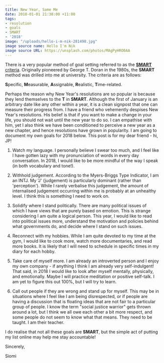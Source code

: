 ```yaml
---
title: New Year, Same Me
date: 2018-01-01 21:38:00 +11:00
tags:
- resolution
- goals
- SMART
- '2018'
image: "/uploads/hello-i-m-nik-281498.jpg"
image source name: Hello I'm Nik
image source URL: https://unsplash.com/photos/MAgPyHRO0AA
---
```


There is a very popular method of goal setting referred to as the **[SMART](https://www.projectsmart.co.uk/smart-goals.php)**[ criteria](https://www.projectsmart.co.uk/smart-goals.php). Originally pioneered by George T. Doran in the 1980s, the **SMART** method was drilled into me at university. The criteria are as follows:

**S**pecific, **M**easurable, **A**ssignable, **R**ealistic, **T**ime-related.

Perhaps the reason why New Year's resolutions are so popular is because they lend themselves to the **T** in **SMART**. Although the first of January is an arbitrary date like any other within a year, it is a clean signpost that one can measure their progress from. I have a friend who vehemently despises New Year's resolutions. His belief is that if you want to make a change in your life, you should not wait until the new year to do so. I can empathise with him, yet I also think we have been conditioned to perceive a new year as a new chapter, and hence resolutions have grown in popularity. I am going to document my own goals for 2018 below. This post is for my dear friend - hi, JP!

1. Watch my language. I personally believe I swear too much, and I feel like I have gotten lazy with my pronunciation of words in every day conversation. In 2018, I would like to be more mindful of the way I speak (in both vocabulary and tone!).

2. Withhold judgement. According to the Myers-Briggs Type Indicator, I am an INTJ. My 'J' (judgement) is particularly dominant (rather than 'perception'). While I rarely verbalise this judgement, the amount of internalised judgement occurring within me is probably at an unhealthy level. I think this is something I need to work on.

3. Solidify where I stand politically. There are many political issues of which I have views that are purely based on emotion. This is strange considering I am quite a logical person. This year, I would like to read into political issues more, understand the motivation and policies behind what governments do, and decide where I stand on such issues.

4. Reconnect with my hobbies. While I am quite devoted to my time at the gym, I would like to cook more, watch more documentaries, and read more books. It is likely that I will need to schedule in specific times in my diary for each hobby.

5. Take care of myself more. I am already an introverted person and I enjoy my own company - if anything I think I am already very self-indulgent! That said, in 2018 I would like to look after myself mentally, physically, and emotionally. Maybe I will practice meditation or positive self-talk. I am yet to figure this out 100%, but I will try to learn.

6. Call out people if they are wrong and stand up for myself. This may be in situations where I feel like I am being disrespected,  or if people are having a discussion that is floating ideas that are not fair to a particular group of people. I know the term "social justice warrior" gets thrown around a lot, but I think we all owe each other a bit more respect, and some people do not seem to know what that means. They need to be taught. I am their teacher.

I do realise that not all these goals are **SMART**, but the simple act of putting my list online may help me stay accountable!

Sincerely,

Siomi